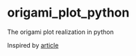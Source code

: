 # origami_plot_python
The origami plot realization in python

Inspired by [article](https://www.sciencedirect.com/science/article/pii/S0895435623000410)
